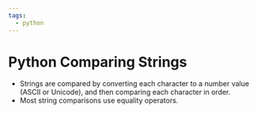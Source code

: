 ```yaml
---
tags:
  - python
---
```


# Python Comparing Strings
- Strings are compared by converting each character to a number value (ASCII or Unicode), and then comparing each character in order.
- Most string comparisons use equality operators.



